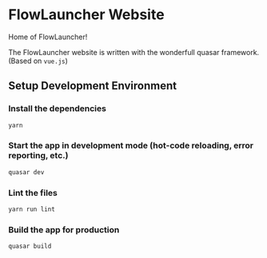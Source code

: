# FlowLauncher Website

Home of FlowLauncher!

The FlowLauncher website is written with the wonderfull quasar framework. (Based on `vue.js`)

## Setup Development Environment

### Install the dependencies

```bash
yarn
```

### Start the app in development mode (hot-code reloading, error reporting, etc.)

```bash
quasar dev
```

### Lint the files

```bash
yarn run lint
```

### Build the app for production

```bash
quasar build
```
